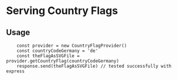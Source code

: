 # Serving Country Flags

## Usage
```
    const provider = new CountryFlagProvider()
    const countryCodeGermany = 'de'
    const theFlagAsSVGFile = provider.getCountryFlag(countryCodeGermany)
    response.send(theFlagAsSVGFile) // tested successfully with express
```